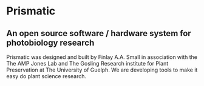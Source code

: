 # Prismatic
## An open source software / hardware system for photobiology research
Prismatic was designed and built by Finlay A.A. Small in association with the The AMP Jones Lab and The Gosling Research institute for Plant Preservation at The University of Guelph. We are developing tools to make it easy do plant science research.
